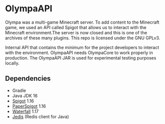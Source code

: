 # OlympaAPI

Olympa was a multi-game Minecraft server. To add content to the Minecraft game, we used an API called Spigot that allows us to interact with the Minecraft environment.The server is now closed and this is one of the archives of these many plugins. This repo is licensed under the GNU GPLv3.

Internal API that contains the minimum for the project developers to interact with the environment. OlympaAPI needs OlympaCore to work properly in production.
The OlympaAPI JAR is used for experimental testing purposes locally.

## Dependencies

- Gradle
- Java JDK 16
- [Spigot](https://hub.spigotmc.org/stash/projects/SPIGOT/repos/spigot/browse) 1.16
- [PaperSpigot](https://github.com/PaperMC/Paper) 1.16 
- [Waterfall](https://github.com/PaperMC/Waterfall) 1.17
- [Jedis](https://github.com/redis/jedis) (Redis client for Java)
